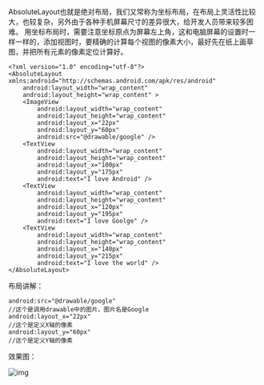 AbsoluteLayout也就是绝对布局，我们又常称为坐标布局，在布局上灵活性比较大，也较复杂，另外由于各种手机屏幕尺寸的差异很大，给开发人员带来较多困难。
用坐标布局时，需要注意坐标原点为屏幕左上角，这和电脑屏幕的设置时一样一样的，添加视图时，要精确的计算每个视图的像素大小，最好先在纸上画草图，并把所有元素的像素定位计算好。
```  
<?xml version="1.0" encoding="utf-8"?>
<AbsoluteLayout xmlns:android="http://schemas.android.com/apk/res/android"
    android:layout_width="wrap_content"
    android:layout_height="wrap_content" >
    <ImageView
        android:layout_width="wrap_content"
        android:layout_height="wrap_content"
        android:layout_x="22px"
        android:layout_y="60px"
        android:src="@drawable/google" />
    <TextView
        android:layout_width="wrap_content"
        android:layout_height="wrap_content"
        android:layout_x="100px"
        android:layout_y="175px"
        android:text="I love Android" />
    <TextView
        android:layout_width="wrap_content"
        android:layout_height="wrap_content"
        android:layout_x="120px"
        android:layout_y="195px"
        android:text="I love Goolge" />
    <TextView
        android:layout_width="wrap_content"
        android:layout_height="wrap_content"
        android:layout_x="140px"
        android:layout_y="215px"
        android:text="I love the world" />
</AbsoluteLayout>
```
布局讲解：
```  
android:src="@drawable/google"
//这个是调用drawable中的图片，图片名是Google
android:layout_x="22px"
//这个是定义X轴的像素
android:layout_y="60px"
//这个是定义Y轴的像素
```
效果图：

![img](http://emanual.github.io/md-android/img/view_layout/10_layout.jpg) 
